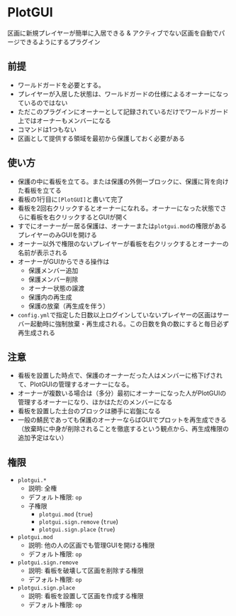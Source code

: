 # PlotGUI
区画に新規プレイヤーが簡単に入居できる &amp; アクティブでない区画を自動でパージできるようにするプラグイン

## 前提
* ワールドガードを必要とする。
* プレイヤーが入居した状態は、ワールドガードの仕様によるオーナーになっているのではない
* ただこのプラグインにオーナーとして記録されているだけでワールドガード上ではオーナーもメンバーになる
* コマンドは1つもない
* 区画として提供する領域を最初から保護しておく必要がある

## 使い方
* 保護の中に看板を立てる。または保護の外側一ブロックに、保護に背を向けた看板を立てる
* 看板の1行目に`[PlotGUI]`と書いて完了
* 看板を2回右クリックするとオーナーになれる。オーナーになった状態でさらに看板を右クリックするとGUIが開く
* すでにオーナーがー居る保護は、オーナーまたは`plotgui.mod`の権限があるプレイヤーのみGUIを開ける
* オーナー以外で権限のないプレイヤーが看板を右クリックするとオーナーの名前が表示される
* オーナーがGUIからできる操作は
  * 保護メンバー追加
  * 保護メンバー削除
  * オーナー状態の譲渡
  * 保護内の再生成
  * 保護の放棄（再生成を伴う）
* `config.yml`で指定した日数以上ログインしていないプレイヤーの区画はサーバー起動時に強制放棄・再生成される。この日数を負の数にすると毎日必ず再生成される

## 注意
* 看板を設置した時点で、保護のオーナーだった人はメンバーに格下げされて、PlotGUIの管理するオーナーになる。
* オーナーが複数いる場合は（多分）最初にオーナーになった人がPlotGUIの管理するオーナーになり、ほかはただのメンバーになる
* 看板を設置した土台のブロックは勝手に岩盤になる
* 一般の鯖民であっても保護のオーナーならばGUIでプロットを再生成できる（放棄時に中身が削除されることを徹底するという観点から、再生成権限の追加予定はない）

## 権限
* `plotgui.*`
  * 説明: 全権
  * デフォルト権限: `op`
  * 子権限
    * `plotgui.mod` (`true`)
    * `plotgui.sign.remove` (`true`)
    * `plotgui.sign.place` (`true`)
* `plotgui.mod`
  * 説明: 他の人の区画でも管理GUIを開ける権限
  * デフォルト権限: `op`
* `plotgui.sign.remove`
  * 説明: 看板を破壊して区画を削除する権限
  * デフォルト権限: `op`
* `plotgui.sign.place`
  * 説明: 看板を設置して区画を作成する権限
  * デフォルト権限: `op`
